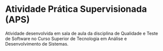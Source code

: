 # Atividade Prática Supervisionada (APS)

Atividade desenvolvida em sala de aula da disciplina de Qualidade e Teste de Software no Curso Superior de Tecnologia em Análise e Desenvolvimento de Sistemas.
